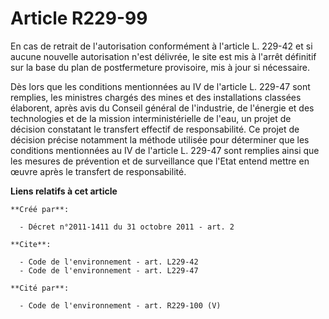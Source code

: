 # Article R229-99

En cas de retrait de l'autorisation conformément à l'article L. 229-42 et si aucune nouvelle autorisation n'est délivrée, le
site est mis à l'arrêt définitif sur la base du plan de postfermeture provisoire, mis à jour si nécessaire. 

Dès lors que les conditions mentionnées au IV de l'article L. 229-47 sont remplies, les ministres chargés des mines et des
installations classées élaborent, après avis du Conseil général de l'industrie, de l'énergie et des technologies et de la
mission interministérielle de l'eau, un projet de décision constatant le transfert effectif de responsabilité. Ce projet de
décision précise notamment la méthode utilisée pour déterminer que les conditions mentionnées au IV de l'article L. 229-47
sont remplies ainsi que les mesures de prévention et de surveillance que l'Etat entend mettre en œuvre après le transfert de
responsabilité.

**Liens relatifs à cet article**

	**Créé par**:

	  - Décret n°2011-1411 du 31 octobre 2011 - art. 2

	**Cite**:

	  - Code de l'environnement - art. L229-42
	  - Code de l'environnement - art. L229-47

	**Cité par**:

	  - Code de l'environnement - art. R229-100 (V)
